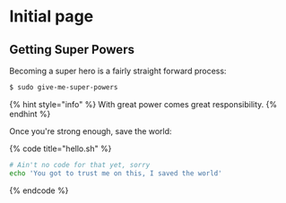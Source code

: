 # Initial page

## Getting Super Powers

Becoming a super hero is a fairly straight forward process:

```bash
$ sudo give-me-super-powers
```

{% hint style="info" %}
 With great power comes great responsibility.
{% endhint %}

Once you're strong enough, save the world:

{% code title="hello.sh" %}
```bash
# Ain't no code for that yet, sorry
echo 'You got to trust me on this, I saved the world'
```
{% endcode %}



